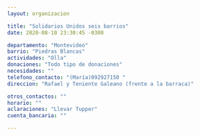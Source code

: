 ```yaml
---
layout: organizacion

title: "Solidarios Unidos seis barrios"
date: 2020-08-10 23:30:45 -0300

departamento: "Montevideo"
barrio: "Piedras Blancas"
actividades: "Olla"
donaciones: "Todo tipo de donaciones"
necesidades: ""
telefono_contacto: "(María)092927150 "
direccion: "Rafael y Teniente Galeano (frente a la barraca)"

otros_contactos: ""
horario: ""
aclaraciones: "Llevar Tupper"
cuenta_bancaria: ""

---
```

